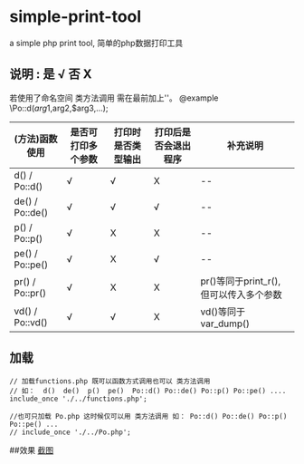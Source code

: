 # simple-print-tool
a simple php print tool, 简单的php数据打印工具

## 说明 : 是 √ 否 X
  若使用了命名空间 类方法调用 需在最前加上'\'。 @example \Po::d($arg1,$arg2,$arg3,...);

  (方法)函数使用| 是否可打印多个参数    | 打印时是否类型输出  | 打印后是否会退出程序   |      补充说明
  ------------------|-------------|------------|-------------|----------------------
   d() / Po::d()    |       √     |     √      |      X      |          --
   de() / Po::de()  |       √     |     √      |      √      |         --
   p() / Po::p()    |       √     |     X      |      X      |           --
   pe() / Po::pe()  |       √     |     X      |      √      |         --
   pr() / Po::pr()  |       √     |     X      |      X      |  pr()等同于print_r(),   但可以传入多个参数
   vd() / Po::vd()  |       √     |     √      |      X      |  vd()等同于var_dump()


## 加载

    // 加载functions.php 既可以函数方式调用也可以 类方法调用
    // 如：  d()  de()  p()  pe()  Po::d() Po::de() Po::p() Po::pe() ....
    include_once './../functions.php';

    //也可只加载 Po.php 这时候仅可以用 类方法调用 如： Po::d() Po::de() Po::p() Po::pe() ...
    // include_once './../Po.php';

##效果
<a href="https://raw.githubusercontent.com/inhere/simple-print-tool/master/test/test1.jpg" target="_blank">
截图
</a>
